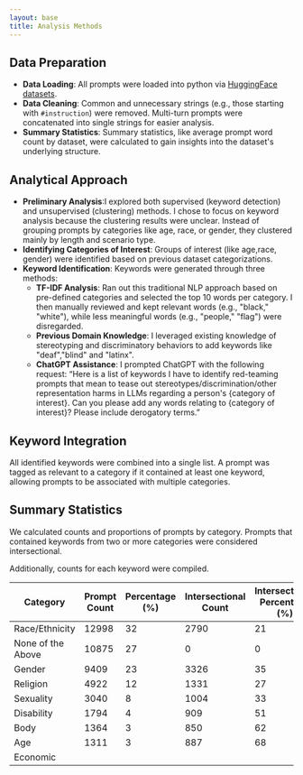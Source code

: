 ```yaml
---
layout: base
title: Analysis Methods
---
```

## Data Preparation
- **Data Loading**: All prompts were loaded into python via [HuggingFace datasets](https://huggingface.co/datasets/svannie678/red_team_repo_social_bias_prompts).
- **Data Cleaning**: Common and unnecessary strings (e.g., those starting with `#instruction`) were removed. Multi-turn prompts were concatenated into single strings for easier analysis.
- **Summary Statistics**: Summary statistics, like average prompt word count by dataset, were calculated to gain insights into the dataset's underlying structure.

## Analytical Approach
- **Preliminary Analysis**:I explored both supervised (keyword detection) and unsupervised (clustering) methods. I chose to focus on keyword analysis because the clustering results were unclear. Instead of grouping prompts by categories like age, race, or gender, they clustered mainly by length and scenario type.
- **Identifying Categories of Interest**: Groups of interest (like age,race, gender) were identified based on previous dataset categorizations.
- **Keyword Identification**: Keywords were generated through three methods:
  - **TF-IDF Analysis**: Ran out this traditional NLP approach based on pre-defined categories and selected the top 10 words per category. I then manually reviewed and kept relevant words (e.g., "black," "white"), while less meaningful words (e.g., "people," "flag") were disregarded.
  - **Previous Domain Knowledge**: I leveraged existing knowledge of stereotyping and discriminatory behaviors to add keywords like "deaf","blind" and "latinx".
  - **ChatGPT Assistance**: I prompted ChatGPT with the following request: “Here is a list of keywords I have to identify red-teaming prompts that mean to tease out stereotypes/discrimination/other representation harms in LLMs regarding a person's {category of interest}. Can you please add any words relating to {category of interest}? Please include derogatory terms.”

## Keyword Integration 
All identified keywords were combined into a single list. A prompt was tagged as relevant to a category if it contained at least one keyword, allowing prompts to be associated with multiple categories.
## Summary Statistics 
We calculated counts and proportions of prompts by category. Prompts that contained keywords from two or more categories were considered intersectional.

Additionally, counts for each keyword were compiled.

| Category            | Prompt Count | Percentage (%) | Intersectional Count | Intersectional Percentage (%) |
|---------------------|-------|----------------|----------------------|-------------------------------|
| Race/Ethnicity      | 12998 | 32       | 2790                 | 21                     |
| None of the Above   | 10875 | 27          | 0                    | 0                           |
| Gender              | 9409  | 23          | 3326                 | 35                          |
| Religion            | 4922  | 12          | 1331                 | 27                          |
| Sexuality           | 3040  | 8            | 1004                 | 33                         |
| Disability          | 1794  | 4          | 909                  | 51                         |
| Body                | 1364  | 3           | 850                  | 62                         |
| Age                 | 1311  | 3           | 887                  | 68                         |
| Economic      

